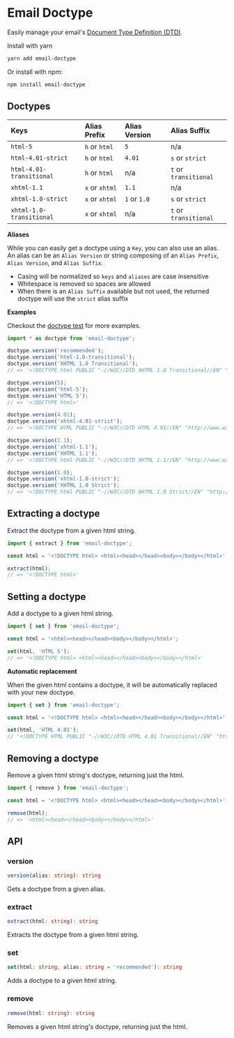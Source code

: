[wiki-dtd]: https://en.wikipedia.org/wiki/Document_type_definition
[dtd-data]: ./src/data.ts

# Email Doctype

Easily manage your email's [Document Type Definition (DTD)][wiki-dtd].

Install with yarn

```sh
yarn add email-doctype
```

Or install with npm:

```sh
npm install email-doctype
```

## Doctypes

| Keys                     | Alias Prefix   | Alias Version | Alias Suffix          |
| :----------------------- | :------------- | :------------ | :-------------------- |
| `html-5`                 | `h` or `html`  | `5`           | n/a                   |
| `html-4.01-strict`       | `h` or `html`  | `4.01`        | `s` or `strict`       |
| `html-4.01-transitional` | `h` or `html`  | n/a           | `t` or `transitional` |
| `xhtml-1.1`              | `x` or `xhtml` | `1.1`         | n/a                   |
| `xhtml-1.0-strict`       | `x` or `xhtml` | `1` or `1.0`  | `s` or `strict`       |
| `xhtml-1.0-transitional` | `x` or `xhtml` | n/a           | `t` or `transitional` |

**Aliases**

While you can easily get a doctype using a `Key`, you can also use an alias. An
alias can be an `Alias Version` or string composing of an `Alias Prefix`,
`Alias Version`, and `Alias Suffix`.

- Casing will be normalized so `keys` and `aliases` are case insensitive
- Whitespace is removed so spaces are allowed
- When there is an `Alias Suffix` available but not used, the returned doctype
  will use the `strict` alias suffix

**Examples**

Checkout the [doctype test](./test/doctype.test.ts) for more examples.

```ts
import * as doctype from 'email-doctype';

doctype.version('recommended');
doctype.version('html-1.0-transitional');
doctype.version('XHTML 1.0 Transitional');
// => '<!DOCTYPE html PUBLIC "-//W3C//DTD XHTML 1.0 Transitional//EN" "http://www.w3.org/TR/xhtml1/DTD/xhtml1-transitional.dtd">'

doctype.version(5);
doctype.version('html-5');
doctype.version('HTML 5');
// => '<!DOCTYPE html>'

doctype.version(4.01);
doctype.version('xhtml-4.01-strict');
// => '<!DOCTYPE HTML PUBLIC "-//W3C//DTD HTML 4.01//EN" "http://www.w3.org/TR/html4/strict.dtd">'

doctype.version(1.1);
doctype.version('xhtml-1.1');
doctype.version('XHTML 1.1');
// => '<!DOCTYPE html PUBLIC "-//W3C//DTD XHTML 1.1//EN" "http://www.w3.org/TR/xhtml11/DTD/xhtml11.dtd">'

doctype.version(1.0);
doctype.version('xhtml-1.0-strict');
doctype.version('XHTML 1.0 Strict');
// => '<!DOCTYPE html PUBLIC "-//W3C//DTD XHTML 1.0 Strict//EN" "http://www.w3.org/TR/xhtml1/DTD/xhtml1-strict.dtd">'
```

## Extracting a doctype

Extract the doctype from a given html string.

```ts
import { extract } from 'email-doctype';

const html = '<!DOCTYPE html> <html><head></head><body></body></html>';

extract(html);
// => '<!DOCTYPE html>'
```

## Setting a doctype

Add a doctype to a given html string.

```ts
import { set } from 'email-doctype';

const html = '<html><head></head><body></body></html>';

set(html, 'HTML 5');
// => '<!DOCTYPE html> <html><head></head><body></body></html>'
```

**Automatic replacement**

When the given html contains a doctype, it will be automatically replaced with
your new doctype.

```ts
import { set } from 'email-doctype';

const html = '<!DOCTYPE html> <html><head></head><body></body></html>';

set(html, 'HTML 4.01');
// '<!DOCTYPE HTML PUBLIC "-//W3C//DTD HTML 4.01 Transitional//EN" "http://www.w3.org/TR/html4/loose.dtd"> <html><head></head><body></body></html>'
```

## Removing a doctype

Remove a given html string's doctype, returning just the html.

```ts
import { remove } from 'email-doctype';

const html = '<!DOCTYPE html> <html><head></head><body></body></html>';

remove(html);
// => '<html><head></head><body></body></html>'
```

## API

### version

```ts
version(alias: string): string
```

Gets a doctype from a given alias.

### extract

```ts
extract(html: string): string
```

Extracts the doctype from a given html string.

### set

```ts
set(html: string, alias: string = 'recommended'): string
```

Adds a doctype to a given html string.

### remove

```ts
remove(html: string): string
```

Removes a given html string's doctype, returning just the html.
